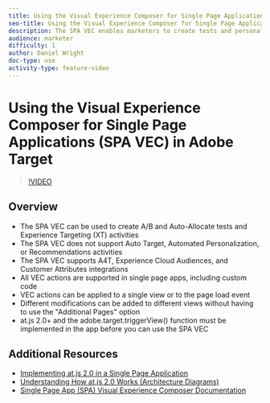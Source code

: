 ```yaml
---
title: Using the Visual Experience Composer for Single Page Applications (SPA VEC) in Adobe Target
seo-title: Using the Visual Experience Composer for Single Page Applications (SPA VEC) in Adobe Target
description: The SPA VEC enables marketers to create tests and personalize content in SPAs in a do-it-yourself fashion without continuous development dependencies. The VEC can be used to create A/B Tests and Experience Targeting (XT) activities in apps built with popular frameworks, such as React and Angular.
audience: marketer
difficulty: 1
author: Daniel Wright
doc-type: use
activity-type: feature-video
---
```


# Using the Visual Experience Composer for Single Page Applications (SPA VEC) in Adobe Target

>[!VIDEO](https://video.tv.adobe.com/v/26249?quality=12)

## Overview

* The SPA VEC can be used to create A/B and Auto-Allocate tests and Experience Targeting (XT) activities
* The SPA VEC does not support Auto Target, Automated Personalization, or Recommendations activities
* The SPA VEC supports A4T, Experience Cloud Audiences, and Customer Attributes integrations
* All VEC actions are supported in single page apps, including custom code
* VEC actions can be applied to a single view or to the page load event
* Different modifications can be added to different views without having to use the "Additional Pages" option  
* at.js 2.0+ and the adobe.target.triggerView() function must be implemented in the app before you can use the SPA VEC

## Additional Resources

* [Implementing at.js 2.0 in a Single Page Application](../implementation/atjs2-single-page-application-technical-video-implement.md)
* [Understanding How at.js 2.0 Works (Architecture Diagrams)  
  ](../implementation/atjs20-diagram-technical-video-understand.md)
* [Single Page App (SPA) Visual Experience Composer Documentation](https://docs.adobe.com/help/en/target/using/experiences/spa-visual-experience-composer.md)